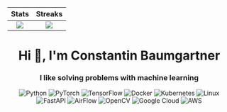 Stats                      |  Streaks 
:-------------------------:|:-------------------------:
![](https://github-readme-stats.vercel.app/api?username=bavariantoolbox&show_icons=true&count_private=true&theme=tokyonight)  |  ![](https://github-readme-streak-stats.herokuapp.com/?user=bavariantoolbox&show_icons=true&count_private=true&theme=tokyonight)

<h1 align="center">Hi 👋, I'm Constantin Baumgartner</h1>
<h3 align="center">I like solving problems with machine learning</h3>


<div align="center">
 
 ![Python](https://img.shields.io/badge/Python-C0C0C0?style=for-the-badge&logo=python&logoColor=blue)
 ![PyTorch](https://img.shields.io/badge/PyTorch-%23EE4C2C.svg?style=for-the-badge&logo=PyTorch&logoColor=white)
 ![TensorFlow](https://img.shields.io/badge/TensorFlow-%23FF6F00.svg?style=for-the-badge&logo=TensorFlow&logoColor=white)
 ![Docker](https://img.shields.io/badge/Docker-2CA5E0?style=for-the-badge&logo=docker&logoColor=white)
 ![Kubernetes](https://img.shields.io/badge/kubernetes-%23326ce5.svg?style=for-the-badge&logo=kubernetes&logoColor=white)
 ![Linux](https://img.shields.io/badge/Linux-FCC624?style=for-the-badge&logo=linux&logoColor=black)
 ![FastAPI](https://img.shields.io/badge/FastAPI-005571?style=for-the-badge&logo=fastapi)
 ![AirFlow](https://img.shields.io/badge/Airflow-017CEE?style=for-the-badge&logo=Apache%20Airflow&logoColor=white)
 ![OpenCV](https://img.shields.io/badge/opencv-%23white.svg?style=for-the-badge&logo=opencv&logoColor=white)
 ![Google Cloud](https://img.shields.io/badge/GoogleCloud-%234285F4.svg?style=for-the-badge&logo=google-cloud&logoColor=white)
 ![AWS](https://img.shields.io/badge/AWS-%23FF9900.svg?style=for-the-badge&logo=amazon-aws&logoColor=white)
 
</div>
